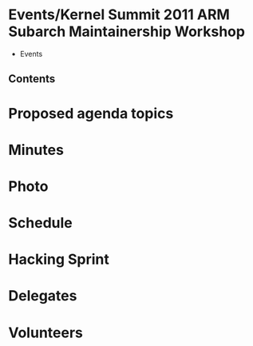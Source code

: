 # Events/Kernel Summit 2011 ARM Subarch Maintainership Workshop
* Events
## Contents
# Proposed agenda topics
# Minutes
# Photo
# Schedule
# Hacking Sprint
# Delegates
# Volunteers
